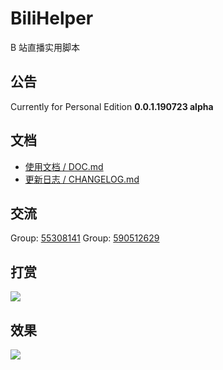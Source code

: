 # BiliHelper
B 站直播实用脚本

## 公告

Currently for Personal Edition **0.0.1.190723 alpha**  

## 文档

* [使用文档 / DOC.md](./DOC.md)
* [更新日志 / CHANGELOG.md](./CHANGELOG.md)

## 交流
Group: [55308141](https://jq.qq.com/?_wv=1027&k=5AIDaJg) 
Group: [590512629](https://jq.qq.com/?_wv=1027&k=5S5PwTE)

## 打赏

![](https://i.loli.net/2019/07/13/5d2963e5cc1eb22973.png)

## 效果

![](https://i.loli.net/2019/07/13/5d296961a4bae41364.png)

